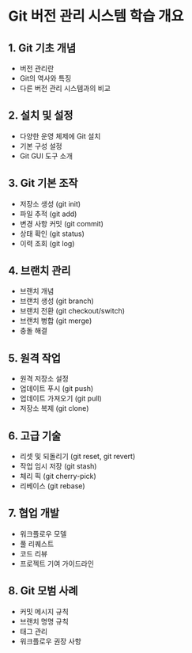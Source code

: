 # Git 버전 관리 시스템 학습 개요

## 1. Git 기초 개념
- 버전 관리란
- Git의 역사와 특징
- 다른 버전 관리 시스템과의 비교

## 2. 설치 및 설정
- 다양한 운영 체제에 Git 설치
- 기본 구성 설정
- Git GUI 도구 소개

## 3. Git 기본 조작
- 저장소 생성 (git init)
- 파일 추적 (git add)
- 변경 사항 커밋 (git commit)
- 상태 확인 (git status)
- 이력 조회 (git log)

## 4. 브랜치 관리
- 브랜치 개념
- 브랜치 생성 (git branch)
- 브랜치 전환 (git checkout/switch)
- 브랜치 병합 (git merge)
- 충돌 해결

## 5. 원격 작업
- 원격 저장소 설정
- 업데이트 푸시 (git push)
- 업데이트 가져오기 (git pull)
- 저장소 복제 (git clone)

## 6. 고급 기술
- 리셋 및 되돌리기 (git reset, git revert)
- 작업 임시 저장 (git stash)
- 체리 픽 (git cherry-pick)
- 리베이스 (git rebase)

## 7. 협업 개발
- 워크플로우 모델
- 풀 리퀘스트
- 코드 리뷰
- 프로젝트 기여 가이드라인

## 8. Git 모범 사례
- 커밋 메시지 규칙
- 브랜치 명명 규칙
- 태그 관리
- 워크플로우 권장 사항